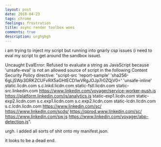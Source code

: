 ```yaml
---
layout: post
date: 2018-04-23
tags: chrome
feelings: frustration
title: async render toolbox woes
comments: true
description: urghghgh
---
```


i am trying to inject my script but running into gnarly csp issues (i need to eval my script to get around the sandbox issue).

Uncaught EvalError: Refused to evaluate a string as JavaScript because 'unsafe-eval' is not an allowed source of script in the following Content Security Policy directive: "script-src 'report-sample' 'sha256-6gLjSWp3GRKZCUFvRX5aGHtECD1wVRgJOJp7r0ZQjV0=' 'unsafe-inline' static.licdn.com s.c.lnkd.licdn.com static-fstl.licdn.com static-src.linkedin.com https://www.linkedin.com/voyager/service-worker-push.js https://platform.linkedin.com/js/analytics.js static-exp1.licdn.com static-exp2.licdn.com s.c.exp1.licdn.com s.c.exp2.licdn.com static-lcdn.licdn.com s.c.lcdn.licdn.com https://www.linkedin.com/sc/ https://www.linkedin.com/scds/ https://qprod.www.linkedin.com/sc/ https://www.linkedin.com/sw.js https://www.linkedin.com/voyager/abp-detection.js".

urgh. i added all sorts of shit onto my manifest.json.

it looks to be a dead end.

